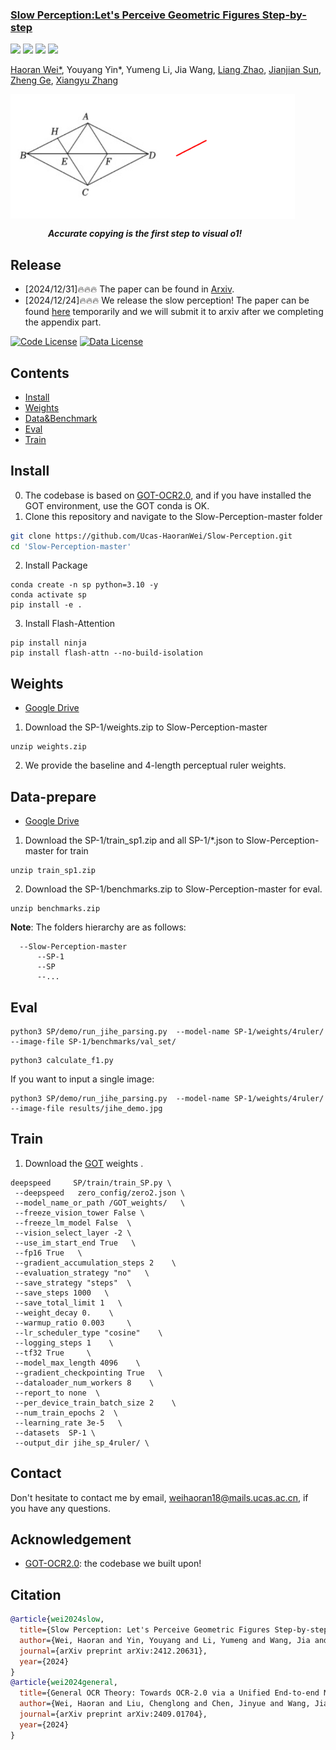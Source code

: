 <h3><a href="">Slow Perception:Let's Perceive Geometric Figures Step-by-step</a></h3>
<a href="https://drive.google.com/drive/folders/16N6ptKENnyvAuJq7ZF6BtMWiqUsNTobc?usp=sharing"><img src="https://img.shields.io/badge/data-yellow"></a>
<a href="https://drive.google.com/drive/folders/16N6ptKENnyvAuJq7ZF6BtMWiqUsNTobc?usp=sharing"><img src="https://img.shields.io/badge/weights-red"></a>
<a href="https://arxiv.org/abs/2412.20631"><img src="https://img.shields.io/badge/Paper-PDF-orange"></a> 
<a href="https://zhuanlan.zhihu.com/p/17315205259"><img src="https://img.shields.io/badge/zhihu-blue"></a> 

[Haoran Wei*](https://scholar.google.com/citations?user=J4naK0MAAAAJ&hl=en), Youyang Yin*, Yumeng Li, Jia Wang, [Liang Zhao](https://scholar.google.com.hk/citations?user=uJJ5zskAAAAJ&hl=zh-CN&oi=sra),  [Jianjian Sun](https://scholar.google.com/citations?user=MVZrGkYAAAAJ&hl=en), [Zheng Ge](https://joker316701882.github.io/), [Xiangyu Zhang](https://scholar.google.com/citations?user=yuB-cfoAAAAJ&hl=en)

<p align="left">
<img src="assets/img1.jpg" style="width: 255px" align=left>
<img src="assets/geometric.gif" style="width: 200px" align=center>
</p>



&emsp;&emsp;&emsp;&emsp; ***Accurate copying is the first step to visual o1!***




## Release
- [2024/12/31]🔥🔥🔥 The paper can be found in [Arxiv](https://arxiv.org/abs/2412.20631).
- [2024/12/24]🔥🔥🔥 We release the slow perception! The paper can be found [here](https://github.com/Ucas-HaoranWei/Slow-Perception/blob/main/Slow_perception.pdf) temporarily and we will submit it to arxiv after we completing the appendix part.



[![Code License](https://img.shields.io/badge/Code%20License-Apache_2.0-green.svg)](https://github.com/tatsu-lab/stanford_alpaca/blob/main/LICENSE)
[![Data License](https://img.shields.io/badge/Data%20License-CC%20By%20NC%204.0-red.svg)](https://github.com/tatsu-lab/stanford_alpaca/blob/main/DATA_LICENSE)



## Contents
- [Install](#install)
- [Weights](#weights)
- [Data&Benchmark](#data-prepare)
- [Eval](#eval)
- [Train](#train)



## Install
0. The codebase is based on [GOT-OCR2.0](https://github.com/Ucas-HaoranWei/GOT-OCR2.0), and if you have installed the GOT environment, use the GOT conda is OK.
1. Clone this repository and navigate to the Slow-Perception-master folder
```bash
git clone https://github.com/Ucas-HaoranWei/Slow-Perception.git
cd 'Slow-Perception-master'
```
2. Install Package
```Shell
conda create -n sp python=3.10 -y
conda activate sp
pip install -e .
```

3. Install Flash-Attention
```
pip install ninja
pip install flash-attn --no-build-isolation
```

## Weights
- [Google Drive](https://drive.google.com/drive/folders/16N6ptKENnyvAuJq7ZF6BtMWiqUsNTobc?usp=sharing)
1. Download the SP-1/weights.zip to Slow-Perception-master
```Shell
unzip weights.zip
```   
2. We provide the baseline and 4-length perceptual ruler weights.


## Data-prepare
- [Google Drive](https://drive.google.com/drive/folders/16N6ptKENnyvAuJq7ZF6BtMWiqUsNTobc?usp=sharing)
1. Download the SP-1/train_sp1.zip and all SP-1/*.json to Slow-Perception-master for train
```Shell
unzip train_sp1.zip
```
2. Download the SP-1/benchmarks.zip  to Slow-Perception-master for eval.
```Shell
unzip benchmarks.zip
```
**Note**:
The folders hierarchy are as follows:
```
  --Slow-Perception-master
      --SP-1
      --SP  
      --...
```

## Eval

```Shell
python3 SP/demo/run_jihe_parsing.py  --model-name SP-1/weights/4ruler/  --image-file SP-1/benchmarks/val_set/
```
```Shell
python3 calculate_f1.py
```
If you want to input a single image:
```Shell
python3 SP/demo/run_jihe_parsing.py  --model-name SP-1/weights/4ruler/  --image-file results/jihe_demo.jpg
```

## Train
1. Download the [GOT](https://github.com/Ucas-HaoranWei/GOT-OCR2.0) weights .
```Shell
deepspeed     SP/train/train_SP.py \
 --deepspeed   zero_config/zero2.json \
 --model_name_or_path /GOT_weights/   \
 --freeze_vision_tower False \
 --freeze_lm_model False  \
 --vision_select_layer -2 \
 --use_im_start_end True   \
 --fp16 True   \
 --gradient_accumulation_steps 2    \
 --evaluation_strategy "no"   \
 --save_strategy "steps"  \
 --save_steps 1000   \
 --save_total_limit 1   \
 --weight_decay 0.    \
 --warmup_ratio 0.003     \
 --lr_scheduler_type "cosine"    \
 --logging_steps 1    \
 --tf32 True     \
 --model_max_length 4096    \
 --gradient_checkpointing True   \
 --dataloader_num_workers 8    \
 --report_to none  \
 --per_device_train_batch_size 2    \
 --num_train_epochs 2  \
 --learning_rate 3e-5   \
 --datasets  SP-1 \
 --output_dir jihe_sp_4ruler/ \
```

## Contact
Don't hesitate to contact me by email, weihaoran18@mails.ucas.ac.cn, if you have any questions.


## Acknowledgement
- [GOT-OCR2.0](https://github.com/Ucas-HaoranWei/GOT-OCR2.0): the codebase we built upon!

## Citation
```bibtex
@article{wei2024slow,
  title={Slow Perception: Let's Perceive Geometric Figures Step-by-step},
  author={Wei, Haoran and Yin, Youyang and Li, Yumeng and Wang, Jia and Zhao, Liang and Sun, Jianjian and Ge, Zheng and Zhang, Xiangyu},
  journal={arXiv preprint arXiv:2412.20631},
  year={2024}
}
@article{wei2024general,
  title={General OCR Theory: Towards OCR-2.0 via a Unified End-to-end Model},
  author={Wei, Haoran and Liu, Chenglong and Chen, Jinyue and Wang, Jia and Kong, Lingyu and Xu, Yanming and Ge, Zheng and Zhao, Liang and Sun, Jianjian and Peng, Yuang and others},
  journal={arXiv preprint arXiv:2409.01704},
  year={2024}
}



